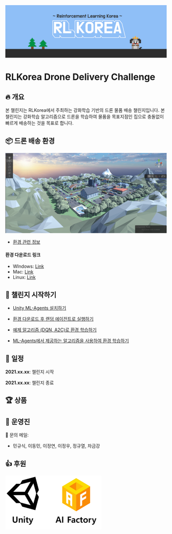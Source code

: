 

<p align= "center">
  <img src="./images/rlkorea.png" width="1200" alt="Env" />
</p>

# RLKorea Drone Delivery Challenge

## :fire: 개요

본 챌린지는 RLKorea에서 주최하는 강화학습 기반의 드론 물품 배송 챌린지입니다. 본 챌린지는 강화학습 알고리즘으로 드론을 학습하여 물품을 목표지점인 집으로 충돌없이 빠르게 배송하는 것을 목표로 합니다.   



## :package: 드론 배송 환경 

<p align= "center">
  <img src="./images/env.png" width="1000" alt="Env" />
</p>

- [환경 관련 정보]()

#### 환경 다운로드 링크

- WIndows: [Link](https://www.dropbox.com/s/rjx6k6jcehhds46/windows.zip?dl=0) 
- Mac: [Link](https://www.dropbox.com/s/hv8uwax87in82wh/mac.zip?dl=0)
- Linux: [Link](https://www.dropbox.com/s/4j1cnkft5sdn9gc/Linux.zip?dl=0)



## :rocket: 챌린지 시작하기  

- [Unity ML-Agents 설치하기]()
- [환경 다운로드 후 랜덤 에이전트로 실행하기]()

- [예제 알고리즘 (DQN, A2C)로 환경 학습하기]()
- [ML-Agents에서 제공하는 알고리즘을 사용하여 환경 학습하기]()



## :calendar: 일정 

**2021.xx.xx**: 챌린지 시작 

**2021.xx.xx**: 챌린지 종료 



## :trophy: 상품 



## :busts_in_silhouette: 운영진 

:e-mail: 문의 메일: 

- 민규식, 이동민, 이정연, 이정우, 정규열, 차금강 



## :thumbsup: 후원 

<p align= "left">
  <img src="./images/support.png" width="300" alt="Env" align="left" />
</p>

